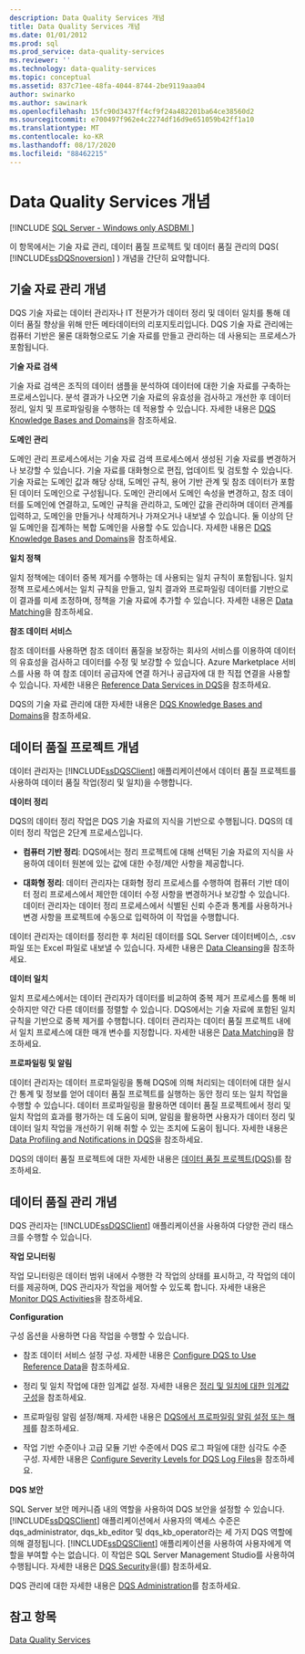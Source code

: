 ```yaml
---
description: Data Quality Services 개념
title: Data Quality Services 개념
ms.date: 01/01/2012
ms.prod: sql
ms.prod_service: data-quality-services
ms.reviewer: ''
ms.technology: data-quality-services
ms.topic: conceptual
ms.assetid: 837c71ee-48fa-4044-8744-2be9119aaa04
author: swinarko
ms.author: sawinark
ms.openlocfilehash: 15fc90d3437ff4cf9f24a482201ba64ce38560d2
ms.sourcegitcommit: e700497f962e4c2274df16d9e651059b42ff1a10
ms.translationtype: MT
ms.contentlocale: ko-KR
ms.lasthandoff: 08/17/2020
ms.locfileid: "88462215"
---
```

# <a name="data-quality-services-concepts"></a>Data Quality Services 개념

[!INCLUDE [SQL Server - Windows only ASDBMI  ](../includes/applies-to-version/sqlserver.md)]

  이 항목에서는 기술 자료 관리, 데이터 품질 프로젝트 및 데이터 품질 관리의 DQS( [!INCLUDE[ssDQSnoversion](../includes/ssdqsnoversion-md.md)] ) 개념을 간단히 요약합니다.  
  
##  <a name="knowledge-management-concepts"></a><a name="Knowledge"></a> 기술 자료 관리 개념  
 DQS 기술 자료는 데이터 관리자나 IT 전문가가 데이터 정리 및 데이터 일치를 통해 데이터 품질 향상을 위해 만든 메타데이터의 리포지토리입니다. DQS 기술 자료 관리에는 컴퓨터 기반은 물론 대화형으로도 기술 자료를 만들고 관리하는 데 사용되는 프로세스가 포함됩니다.  
  
 **기술 자료 검색**  
  
 기술 자료 검색은 조직의 데이터 샘플을 분석하여 데이터에 대한 기술 자료를 구축하는 프로세스입니다. 분석 결과가 나오면 기술 자료의 유효성을 검사하고 개선한 후 데이터 정리, 일치 및 프로파일링을 수행하는 데 적용할 수 있습니다. 자세한 내용은 [DQS Knowledge Bases and Domains](../data-quality-services/dqs-knowledge-bases-and-domains.md)을 참조하세요.  
  
 **도메인 관리**  
  
 도메인 관리 프로세스에서는 기술 자료 검색 프로세스에서 생성된 기술 자료를 변경하거나 보강할 수 있습니다. 기술 자료를 대화형으로 편집, 업데이트 및 검토할 수 있습니다. 기술 자료는 도메인 값과 해당 상태, 도메인 규칙, 용어 기반 관계 및 참조 데이터가 포함된 데이터 도메인으로 구성됩니다. 도메인 관리에서 도메인 속성을 변경하고, 참조 데이터를 도메인에 연결하고, 도메인 규칙을 관리하고, 도메인 값을 관리하며 데이터 관계를 입력하고, 도메인을 만들거나 삭제하거나 가져오거나 내보낼 수 있습니다. 둘 이상의 단일 도메인을 집계하는 복합 도메인을 사용할 수도 있습니다. 자세한 내용은 [DQS Knowledge Bases and Domains](../data-quality-services/dqs-knowledge-bases-and-domains.md)을 참조하세요.  
  
 **일치 정책**  
  
 일치 정책에는 데이터 중복 제거를 수행하는 데 사용되는 일치 규칙이 포함됩니다. 일치 정책 프로세스에서는 일치 규칙을 만들고, 일치 결과와 프로파일링 데이터를 기반으로 이 결과를 미세 조정하며, 정책을 기술 자료에 추가할 수 있습니다. 자세한 내용은 [Data Matching](../data-quality-services/data-matching.md)을 참조하세요.  
  
 **참조 데이터 서비스**  
  
 참조 데이터를 사용하면 참조 데이터 품질을 보장하는 회사의 서비스를 이용하여 데이터의 유효성을 검사하고 데이터를 수정 및 보강할 수 있습니다. Azure Marketplace 서비스를 사용 하 여 참조 데이터 공급자에 연결 하거나 공급자에 대 한 직접 연결을 사용할 수 있습니다. 자세한 내용은 [Reference Data Services in DQS](../data-quality-services/reference-data-services-in-dqs.md)을 참조하세요.  
  
 DQS의 기술 자료 관리에 대한 자세한 내용은 [DQS Knowledge Bases and Domains](../data-quality-services/dqs-knowledge-bases-and-domains.md)을 참조하세요.  
  
##  <a name="data-quality-project-concepts"></a><a name="Projects"></a> 데이터 품질 프로젝트 개념  
 데이터 관리자는 [!INCLUDE[ssDQSClient](../includes/ssdqsclient-md.md)] 애플리케이션에서 데이터 품질 프로젝트를 사용하여 데이터 품질 작업(정리 및 일치)을 수행합니다.  
  
 **데이터 정리**  
  
 DQS의 데이터 정리 작업은 DQS 기술 자료의 지식을 기반으로 수행됩니다. DQS의 데이터 정리 작업은 2단계 프로세스입니다.  
  
-   **컴퓨터 기반 정리**: DQS에서는 정리 프로젝트에 대해 선택된 기술 자료의 지식을 사용하여 데이터 원본에 있는 값에 대한 수정/제안 사항을 제공합니다.  
  
-   **대화형 정리**: 데이터 관리자는 대화형 정리 프로세스를 수행하여 컴퓨터 기반 데이터 정리 프로세스에서 제안한 데이터 수정 사항을 변경하거나 보강할 수 있습니다. 데이터 관리자는 데이터 정리 프로세스에서 식별된 신뢰 수준과 통계를 사용하거나 변경 사항을 프로젝트에 수동으로 입력하여 이 작업을 수행합니다.  
  
 데이터 관리자는 데이터를 정리한 후 처리된 데이터를 SQL Server 데이터베이스, .csv 파일 또는 Excel 파일로 내보낼 수 있습니다. 자세한 내용은 [Data Cleansing](../data-quality-services/data-cleansing.md)을 참조하세요.  
  
 **데이터 일치**  
  
 일치 프로세스에서는 데이터 관리자가 데이터를 비교하여 중복 제거 프로세스를 통해 비슷하지만 약간 다른 데이터를 정렬할 수 있습니다. DQS에서는 기술 자료에 포함된 일치 규칙을 기반으로 중복 제거를 수행합니다. 데이터 관리자는 데이터 품질 프로젝트 내에서 일치 프로세스에 대한 매개 변수를 지정합니다. 자세한 내용은 [Data Matching](../data-quality-services/data-matching.md)을 참조하세요.  
  
 **프로파일링 및 알림**  
  
 데이터 관리자는 데이터 프로파일링을 통해 DQS에 의해 처리되는 데이터에 대한 실시간 통계 및 정보를 얻어 데이터 품질 프로젝트를 실행하는 동안 정리 또는 일치 작업을 수행할 수 있습니다. 데이터 프로파일링을 활용하면 데이터 품질 프로젝트에서 정리 및 일치 작업의 효과를 평가하는 데 도움이 되며, 알림을 활용하면 사용자가 데이터 정리 및 데이터 일치 작업을 개선하기 위해 취할 수 있는 조치에 도움이 됩니다. 자세한 내용은 [Data Profiling and Notifications in DQS](../data-quality-services/data-profiling-and-notifications-in-dqs.md)을 참조하세요.  
  
 DQS의 데이터 품질 프로젝트에 대한 자세한 내용은 [데이터 품질 프로젝트&#40;DQS&#41;](../data-quality-services/data-quality-projects-dqs.md)를 참조하세요.  
  
##  <a name="data-quality-administration-concepts"></a><a name="Admin"></a> 데이터 품질 관리 개념  
 DQS 관리자는 [!INCLUDE[ssDQSClient](../includes/ssdqsclient-md.md)] 애플리케이션을 사용하여 다양한 관리 태스크를 수행할 수 있습니다.  
  
 **작업 모니터링**  
  
 작업 모니터링은 데이터 범위 내에서 수행한 각 작업의 상태를 표시하고, 각 작업의 데이터를 제공하며, DQS 관리자가 작업을 제어할 수 있도록 합니다. 자세한 내용은 [Monitor DQS Activities](../data-quality-services/monitor-dqs-activities.md)을 참조하세요.  
  
 **Configuration**  
  
 구성 옵션을 사용하면 다음 작업을 수행할 수 있습니다.  
  
-   참조 데이터 서비스 설정 구성. 자세한 내용은 [Configure DQS to Use Reference Data](../data-quality-services/configure-dqs-to-use-reference-data.md)을 참조하세요.  
  
-   정리 및 일치 작업에 대한 임계값 설정. 자세한 내용은 [정리 및 일치에 대한 임계값 구성](../data-quality-services/configure-threshold-values-for-cleansing-and-matching.md)을 참조하세요.  
  
-   프로파일링 알림 설정/해제. 자세한 내용은 [DQS에서 프로파일링 알림 설정 또는 해제](../data-quality-services/enable-or-disable-profiling-notifications-in-dqs.md)를 참조하세요.  
  
-   작업 기반 수준이나 고급 모듈 기반 수준에서 DQS 로그 파일에 대한 심각도 수준 구성. 자세한 내용은 [Configure Severity Levels for DQS Log Files](../data-quality-services/configure-severity-levels-for-dqs-log-files.md)을 참조하세요.  
  
 **DQS 보안**  
  
 SQL Server 보안 메커니즘 내의 역할을 사용하여 DQS 보안을 설정할 수 있습니다. [!INCLUDE[ssDQSClient](../includes/ssdqsclient-md.md)] 애플리케이션에서 사용자의 액세스 수준은 dqs_administrator, dqs_kb_editor 및 dqs_kb_operator라는 세 가지 DQS 역할에 의해 결정됩니다. [!INCLUDE[ssDQSClient](../includes/ssdqsclient-md.md)] 애플리케이션을 사용하여 사용자에게 역할을 부여할 수는 없습니다. 이 작업은 SQL Server Management Studio를 사용하여 수행됩니다. 자세한 내용은 [DQS Security](../data-quality-services/dqs-security.md)을(를) 참조하세요.  
  
 DQS 관리에 대한 자세한 내용은 [DQS Administration](../data-quality-services/dqs-administration.md)를 참조하세요.  
  
## <a name="see-also"></a>참고 항목  
 [Data Quality Services](../data-quality-services/data-quality-services.md)  
  
  
